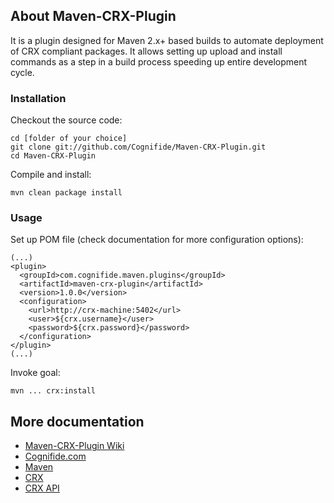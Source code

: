 About Maven-CRX-Plugin
----------------------

It is a plugin designed for Maven 2.x+ based builds to automate deployment of CRX compliant packages. 
It allows setting up upload and install commands as a step in a build process speeding up entire development cycle.

### Installation

Checkout the source code:

    cd [folder of your choice]
    git clone git://github.com/Cognifide/Maven-CRX-Plugin.git
    cd Maven-CRX-Plugin

Compile and install:

    mvn clean package install

### Usage

Set up POM file (check documentation for more configuration options):

    (...)
    <plugin>
      <groupId>com.cognifide.maven.plugins</groupId>
      <artifactId>maven-crx-plugin</artifactId>
      <version>1.0.0</version>
      <configuration>
        <url>http://crx-machine:5402</url>
        <user>${crx.username}</user>
        <password>${crx.password}</password>
      </configuration>
    </plugin>
    (...)

Invoke goal:

    mvn ... crx:install
	
More documentation
------------------
* [Maven-CRX-Plugin Wiki](https://github.com/Cognifide/Maven-CRX-Plugin/wiki)
* [Cognifide.com](http://cognifide.com)
* [Maven](http://maven.apache.org)
* [CRX](http://www.day.com/day/en/products/crx.html)
* [CRX API](http://dev.day.com/content/docs/en/crx/current/how_to/package_manager.html#Package%20Manager%20HTTP%20Service%20API)
